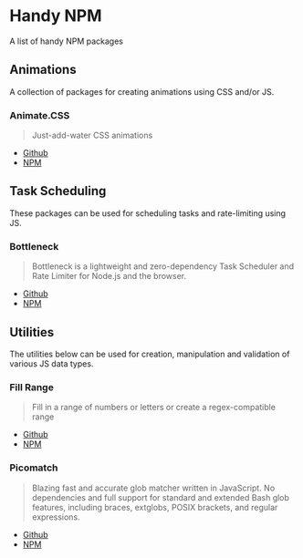 # Handy NPM
A list of handy NPM packages

## Animations

A collection of packages for creating animations using CSS and/or JS.

### Animate.CSS
> Just-add-water CSS animations
- [Github](https://github.com/animate-css/animate.css)
- [NPM](https://www.npmjs.com/package/animate.css)

## Task Scheduling

These packages can be used for scheduling tasks and rate-limiting using JS.

### Bottleneck
> Bottleneck is a lightweight and zero-dependency Task Scheduler and Rate Limiter for Node.js and the browser.
- [Github](https://github.com/SGrondin/bottleneck)
- [NPM](https://www.npmjs.com/package/bottleneck)

## Utilities

The utilities below can be used for creation, manipulation and validation of various JS data types.

### Fill Range
> Fill in a range of numbers or letters or create a regex-compatible range
- [Github](https://github.com/jonschlinkert/fill-range)
- [NPM](https://www.npmjs.com/package/fill-range)

### Picomatch
> Blazing fast and accurate glob matcher written in JavaScript. No dependencies and full support for standard and extended Bash glob features, including braces, extglobs, POSIX brackets, and regular expressions.
- [Github](https://github.com/micromatch/picomatch)
- [NPM](https://www.npmjs.com/package/picomatch)
